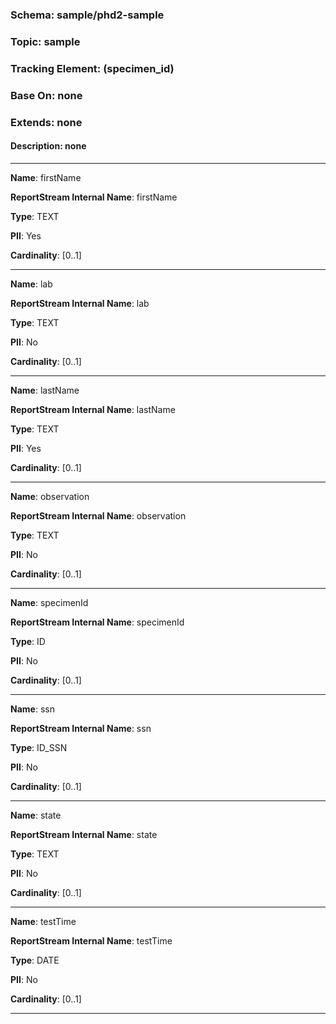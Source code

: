 
### Schema: sample/phd2-sample
### Topic: sample
### Tracking Element: (specimen_id)
### Base On: none
### Extends: none
#### Description: none

---

**Name**: firstName

**ReportStream Internal Name**: firstName

**Type**: TEXT

**PII**: Yes

**Cardinality**: [0..1]

---

**Name**: lab

**ReportStream Internal Name**: lab

**Type**: TEXT

**PII**: No

**Cardinality**: [0..1]

---

**Name**: lastName

**ReportStream Internal Name**: lastName

**Type**: TEXT

**PII**: Yes

**Cardinality**: [0..1]

---

**Name**: observation

**ReportStream Internal Name**: observation

**Type**: TEXT

**PII**: No

**Cardinality**: [0..1]

---

**Name**: specimenId

**ReportStream Internal Name**: specimenId

**Type**: ID

**PII**: No

**Cardinality**: [0..1]

---

**Name**: ssn

**ReportStream Internal Name**: ssn

**Type**: ID_SSN

**PII**: No

**Cardinality**: [0..1]

---

**Name**: state

**ReportStream Internal Name**: state

**Type**: TEXT

**PII**: No

**Cardinality**: [0..1]

---

**Name**: testTime

**ReportStream Internal Name**: testTime

**Type**: DATE

**PII**: No

**Cardinality**: [0..1]

---
